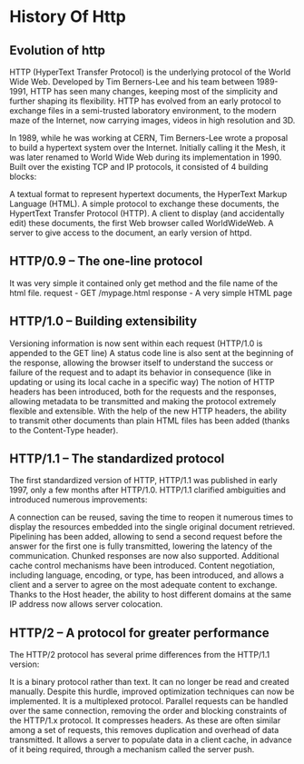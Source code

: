 # History Of Http 
## Evolution of http
HTTP (HyperText Transfer Protocol) is the underlying protocol of the World Wide Web. Developed by Tim Berners-Lee and his team between 1989-1991, HTTP has seen many changes, keeping most of the simplicity and further shaping its flexibility. HTTP has evolved from an early protocol to exchange files in a semi-trusted laboratory environment, to the modern maze of the Internet, now carrying images, videos in high resolution and 3D.

In 1989, while he was working at CERN, Tim Berners-Lee wrote a proposal to build a hypertext system over the Internet. Initially calling it the Mesh, it was later renamed to World Wide Web during its implementation in 1990. Built over the existing TCP and IP protocols, it consisted of 4 building blocks:

A textual format to represent hypertext documents, the HyperText Markup Language (HTML).
A simple protocol to exchange these documents, the HypertText Transfer Protocol (HTTP).
A client to display (and accidentally edit) these documents, the first Web browser called WorldWideWeb.
A server to give access to the document, an early version of httpd.

## HTTP/0.9 – The one-line protocol

It was very simple it contained only get method and the file name of the html file.
request - GET /mypage.html
response -<HTML>
A very simple HTML page
</HTML>

## HTTP/1.0 – Building extensibility
Versioning information is now sent within each request (HTTP/1.0 is appended to the GET line)
A status code line is also sent at the beginning of the response, allowing the browser itself to understand the success or failure of the request and to adapt its behavior in consequence (like in updating or using its local cache in a specific way)
The notion of HTTP headers has been introduced, both for the requests and the responses, allowing metadata to be transmitted and making the protocol extremely flexible and extensible.
With the help of the new HTTP headers, the ability to transmit other documents than plain HTML files has been added (thanks to the Content-Type header).

## HTTP/1.1 – The standardized protocol
The first standardized version of HTTP, HTTP/1.1 was published in early 1997, only a few months after HTTP/1.0.
HTTP/1.1 clarified ambiguities and introduced numerous improvements:

A connection can be reused, saving the time to reopen it numerous times to display the resources embedded into the single original document retrieved.
Pipelining has been added, allowing to send a second request before the answer for the first one is fully transmitted, lowering the latency of the communication.
Chunked responses are now also supported.
Additional cache control mechanisms have been introduced.
Content negotiation, including language, encoding, or type, has been introduced, and allows a client and a server to agree on the most adequate content to exchange.
Thanks to the Host header, the ability to host different domains at the same IP address now allows server colocation.

## HTTP/2 – A protocol for greater performance
The HTTP/2 protocol has several prime differences from the HTTP/1.1 version:

It is a binary protocol rather than text. It can no longer be read and created manually. Despite this hurdle, improved optimization techniques can now be implemented.
It is a multiplexed protocol. Parallel requests can be handled over the same connection, removing the order and blocking constraints of the HTTP/1.x protocol.
It compresses headers. As these are often similar among a set of requests, this removes duplication and overhead of data transmitted.
It allows a server to populate data in a client cache, in advance of it being required, through a mechanism called the server push.
